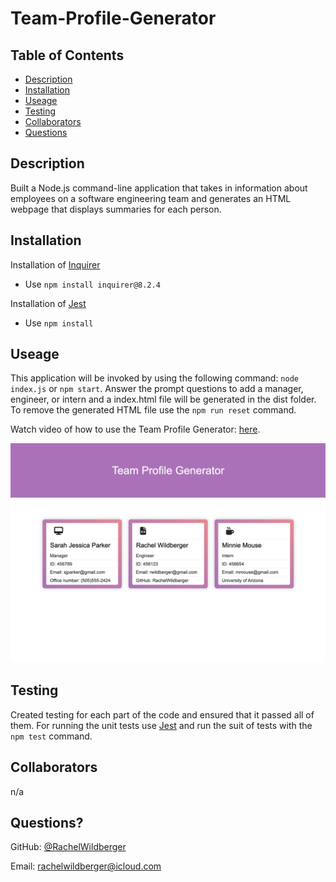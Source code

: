 # Team-Profile-Generator

  ## Table of Contents
  - [Description](#description)
  - [Installation](#installation)
  - [Useage](#useage)
  - [Testing](#testing)
  - [Collaborators](#ollaborators)
  - [Questions](#questions)

  ## Description 
  Built a Node.js command-line application that takes in information about employees on a software engineering team and generates an HTML webpage that displays summaries for each person.

  ## Installation
  Installation of [Inquirer](https://www.npmjs.com/package/inquirer)
  *  Use ``npm install inquirer@8.2.4``

  Installation of [Jest](https://jestjs.io/)
  * Use ``npm install``

  ## Useage 
  This application will be invoked by using the following command: ``node index.js`` or ``npm start``. Answer the prompt questions to add a manager, engineer, or intern and a index.html file will be generated in the dist folder. To remove the generated HTML file use the ``npm run reset`` command.
  
  Watch video of how to use the Team Profile Generator: [here](https://drive.google.com/file/d/1WgcexPT4YuhTkm7_MJa2uZAM3aJrpXm7/view).


![Mock of Team Profile Generator](./assets/team-profile-generator-example.png)

  ## Testing 
  Created testing for each part of the code and ensured that it passed all of them. For running the unit tests use [Jest](https://jestjs.io/) and run the suit of tests with the ``npm test`` command.

  ## Collaborators 
  n/a

  ## Questions?

  GitHub: [@RachelWildberger](https://github.com/RachelWildberger)

  Email: rachelwildberger@icloud.com